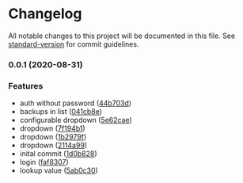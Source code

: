 # Changelog

All notable changes to this project will be documented in this file. See [standard-version](https://github.com/conventional-changelog/standard-version) for commit guidelines.

### 0.0.1 (2020-08-31)


### Features

* auth without password ([44b703d](https://github.com/naimo84/node-red-contrib-duplicati/commit/44b703d292d8edf4676d5cfde517d64e5d50de83))
* backups in list ([041cb8e](https://github.com/naimo84/node-red-contrib-duplicati/commit/041cb8e706ec240929619a6d0541b1be11b3aace))
* configurable dropdown ([5e62cae](https://github.com/naimo84/node-red-contrib-duplicati/commit/5e62caef8f8d1c9dd52d82fb926f2e5e68cd93e0))
* dropdown ([7f194b1](https://github.com/naimo84/node-red-contrib-duplicati/commit/7f194b1d0117dca9f57c54e60e1142c527856112))
* dropdown ([1b2979f](https://github.com/naimo84/node-red-contrib-duplicati/commit/1b2979f6749a5d4b3cc83c15d616db250d9c3e94))
* dropdown ([2114a99](https://github.com/naimo84/node-red-contrib-duplicati/commit/2114a99aa9e61c16f6f9a0ac22ce85fbd71b0e49))
* inital commit ([1d0b828](https://github.com/naimo84/node-red-contrib-duplicati/commit/1d0b8289720e69eaaba0bf5ec096d146adb702dc))
* login ([faf8307](https://github.com/naimo84/node-red-contrib-duplicati/commit/faf8307851b77cf9683ef69901f413ef45512775))
* lookup value ([5ab0c30](https://github.com/naimo84/node-red-contrib-duplicati/commit/5ab0c300a3d1199ad13af5bb703942066cb690ae))
